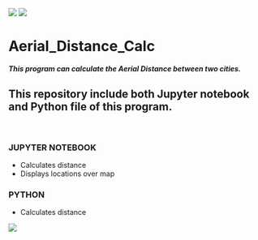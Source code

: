 [![](https://img.shields.io/badge/Language-Python-blue?logo=python)](https://www.python.org/)    [![](https://img.shields.io/badge/Language-Jupyter-orange?logo=jupyter)](https://jupyter.org/)
# Aerial_Distance_Calc
***This program can calculate the Aerial Distance between two cities.***



## This repository include both Jupyter notebook and Python file of this program.

<br>

### JUPYTER NOTEBOOK
- Calculates distance
- Displays locations over map

### PYTHON 
- Calculates distance


[![](https://img.shields.io/badge/GitHub-InvisiblePro-blue?logo=github)](https://github.com/InvisiblePro)
